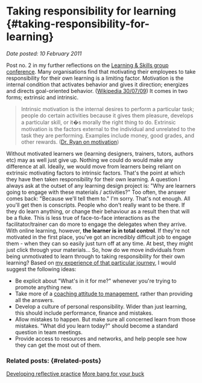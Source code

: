 # Taking responsibility for learning {#taking-responsibility-for-learning}

_Date posted: 10 February 2011_

Post no. 2 in my further reflections on the [Learning & Skills group conference](http://www.learningconversations.co.uk/main/index.php/2009/06/09/learning-aamp-skills-group-conference-re?blog=5). Many organisations find that motivating their employees to take responsibility for their own learning is a limiting factor. Motivation is the internal condition that activates behavior and gives it direction; energizes and directs goal-oriented behavior. ([Wikipedia 30/07/09](http://en.wikipedia.org/wiki/Motivation)) It comes in two forms; extrinsic and intrinsic.

> Intrinsic motivation is the internal desires to perform a particular task; people do certain activities because it gives them pleasure, develops a particular skill, or it�s morally the right thing to do. Extrinsic motivation is the factors external to the individual and unrelated to the task they are performing. Examples include money, good grades, and other rewards. ([Dr. Ryan on motivation](http://www.fiu.edu/~cryan/motivation/intrinsic.htm))

Without motivated learners we (learning designers, trainers, tutors, authors etc) may as well just give up. Nothing we could do would make any difference at all. Ideally, we would move from learners being reliant on extrinsic motivating factors to intrinsic factors. That's the point at which they have then taken responsibility for their own learning. A question I always ask at the outset of any learning design project is: "Why are learners going to engage with these materials / activities?" Too often, the answer comes back: "Because we'll tell them to." I'm sorry. That's not enough. All you'll get then is conscripts. People who don't really want to be there. If they do learn anything, or change their behaviour as a result then that will be a fluke. This is less true of face-to-face interactions as the facilitator/trainer can do more to engage the delegates when they arrive. With online learning, however, **the learner is in total control**. If they're not motivated in the first place, you've got an incredibly difficult job to engage them - when they can so easily just turn off at any time. At best, they might just click through your materials... So, how do we move individuals from being unmotivated to learn through to taking responsibility for their own learning? Based on [my experience of that particular journey](http://www.learningconversations.co.uk/main/index.php/2008/04/10/command-aamp-control-vs-learning-anarchy?blog=5), I would suggest the following ideas:

*   Be explicit about "What's in it for me?" whenever you're trying to promote anything new.
*   Take more of a [coaching attitude to management](http://www.learningconversations.co.uk/main/index.php/2007/10/10/coaching_aamp_me?blog=5), rather than providing all the answers.
*   Develop a culture of personal responsibility. Wider than just learning, this should include performance, finance and mistakes.
*   Allow mistakes to happen. But make sure all concerned learn from those mistakes. "What did you learn today?" should become a standard question in team meetings.
*   Provide access to resources and networks, and help people see how they can get the most out of them.

### Related posts: {#related-posts}

[Developing reflective practice](http://www.learningconversations.co.uk/main/index.php/2006/05/05/mark_berthelemy_weblog_my_hidden_agenda_?blog=5) [More bang for your buck](http://www.learningconversations.co.uk/main/index.php/2008/01/04/more_bang_for_your_buck?blog=5)